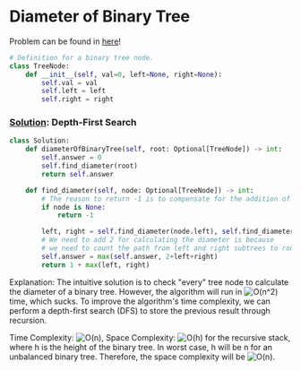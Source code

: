 # Diameter of Binary Tree

Problem can be found in [here](https://leetcode.com/problems/diameter-of-binary-tree)!

```python
# Definition for a binary tree node.
class TreeNode:
    def __init__(self, val=0, left=None, right=None):
        self.val = val
        self.left = left
        self.right = right
```

### [Solution](/Binary%20Tree/543-DiameterofBinaryTree/solution.py): Depth-First Search

```python
class Solution:
    def diameterOfBinaryTree(self, root: Optional[TreeNode]) -> int:
        self.answer = 0
        self.find_diameter(root)
        return self.answer

    def find_diameter(self, node: Optional[TreeNode]) -> int:
        # The reason to return -1 is to compensate for the addition of 2 in the following lines
        if node is None:
            return -1

        left, right = self.find_diameter(node.left), self.find_diameter(node.right)
        # We need to add 2 for calculating the diameter is because
        # we need to count the path from left and right subtrees to root, respectively.
        self.answer = max(self.answer, 2+left+right)
        return 1 + max(left, right)
```

Explanation: The intuitive solution is to check "every" tree node to calculate the diameter of a binary tree. However, the algorithm will run in ![O(n^2)](<https://latex.codecogs.com/svg.image?\inline&space;O(n^2)>) time, which sucks. To improve the algorithm's time complexity, we can perform a depth-first search (DFS) to store the previous result through recursion.

Time Complexity: ![O(n)](<https://latex.codecogs.com/svg.image?\inline&space;O(n)>), Space Complexity: ![O(h)](<https://latex.codecogs.com/svg.image?\inline&space;O(h)>) for the recursive stack, where h is the height of the binary tree. In worst case, h will be n for an unbalanced binary tree. Therefore, the space complexity will be ![O(n)](<https://latex.codecogs.com/svg.image?\inline&space;O(n)>).
